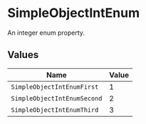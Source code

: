 # SimpleObjectIntEnum

An integer enum property.


## Values

| Name                        | Value                       |
| --------------------------- | --------------------------- |
| `SimpleObjectIntEnumFirst`  | 1                           |
| `SimpleObjectIntEnumSecond` | 2                           |
| `SimpleObjectIntEnumThird`  | 3                           |
